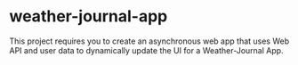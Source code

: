 # weather-journal-app
This project requires you to create an asynchronous web app that uses Web API and user data to dynamically update the UI for a Weather-Journal App.

